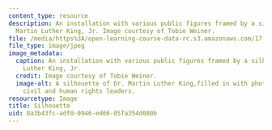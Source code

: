 ```yaml
---
content_type: resource
description: An installation with various public figures framed by a silhouette of
  Martin Luther King, Jr. Image courtesy of Tobie Weiner.
file: /media/https%3A/open-learning-course-data-rc.s3.amazonaws.com/17-922-dr-martin-luther-king-jr-iap-design-seminar-january-iap-2013/8a3b43fcadf00946ed6605fa354d080b_MLKsilnew.jpg
file_type: image/jpeg
image_metadata:
  caption: An installation with various public figures framed by a silhouette of Martin
    Luther King, Jr.
  credit: Image courtesy of Tobie Weiner.
  image-alt: A silhouette of Dr. Martin Luther King,filled in with photos of various
    civil and human rights leaders.
resourcetype: Image
title: Silhouette
uid: 8a3b43fc-adf0-0946-ed66-05fa354d080b
---
```

